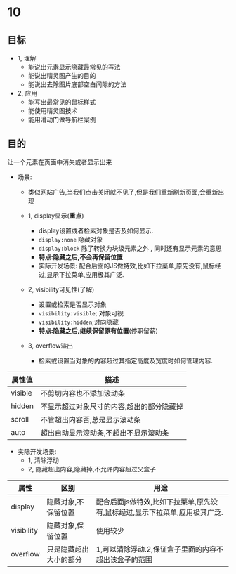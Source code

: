 # 10
## 目标
+ 1, 理解
    + 能说出元素显示隐藏最常见的写法
    + 能说出精灵图产生的目的
    + 能说出去除图片底部空白间隙的方法
+ 2, 应用
    + 能写出最常见的鼠标样式
    + 能使用精灵图技术
    + 能用滑动门做导航栏案例

## 目的
让一个元素在页面中消失或者显示出来
+ 场景:
    + 类似网站广告,当我们点击关闭就不见了,但是我们重新刷新页面,会重新出现
    + 1, display显示(**重点**)
        + display设置或者检索对象是否及如何显示.
        + `display:none` 隐藏对象
        + `display:block` 除了转换为块级元素之外 , 同时还有显示元素的意思
        + **特点:隐藏之后,不会再保留位置**
        + 实际开发场景: 配合后面的JS做特效,比如下拉菜单,原先没有,鼠标经过,显示下拉菜单,应用极其广泛.

    + 2, visibility可见性(了解)
        + 设置或检索是否显示对象
        + `visibility:visible`; 对象可视
        + `visibility:hidden`;对向隐藏
        + **特点:隐藏之后,继续保留原有位置**(停职留薪)

    + 3, overflow溢出
        + 检索或设置当对象的内容超过其指定高度及宽度时如何管理内容.

|属性值|描述|
|-|-|
|visible|不剪切内容也不添加滚动条|
|hidden|不显示超过对象尺寸的内容,超出的部分隐藏掉|
|scroll|不管超出内容否,总是显示滚动条|
|auto|超出自动显示滚动条,不超出不显示滚动条|

+ 实际开发场景:
    + 1, 清除浮动
    + 2, 隐藏超出内容,隐藏掉,不允许内容超过父盒子

|属性|区别|用途|
|-|-|-|
|display|隐藏对象,不保留位置|配合后面js做特效,比如下拉菜单,原先没有,鼠标经过,显示下拉菜单,应用极其广泛.|
|visibility|隐藏对象,保留位置|使用较少|
|overflow|只是隐藏超出大小的部分|1,可以清除浮动.2,保证盒子里面的内容不超出该盒子的范围|